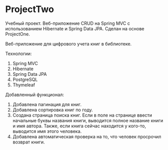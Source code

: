# ProjectTwo
Учебный проект. Веб-приложение CRUD на Spring MVC с использованием Hibernate и Spring Data JPA. Сделан на основе ProjectOne.

Веб-приложение для цифрового учета книг в библиотеке.

Технологии:
1) Spring MVC
2) Hibernate
3) Spring Data JPA
4) PostgreSQL
5) Thymeleaf

Добавленный функционал:
1) Добавлена пагинация для книг.
2) Добавлена сортировка книг по году.
3) Создана страница поиска книг. Если в поле на странице ввести начальные буквы
   названия книги, выводится полное название книги и имя автора. Также, если
   книга сейчас находится у кого-то, выводится имя этого человека.
4) Добавлена автоматическая проверка на то, что человек просрочил возврат
   книги.

